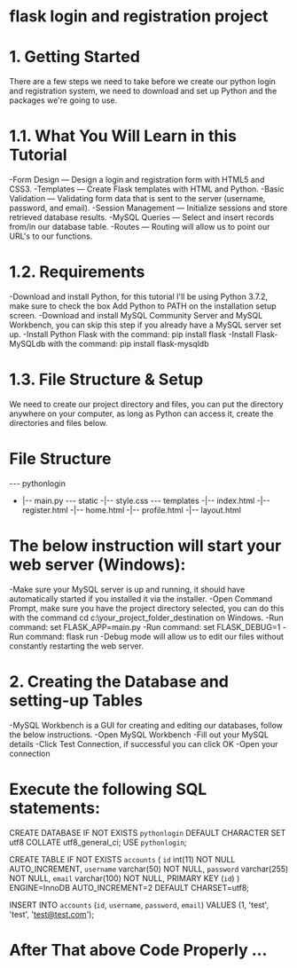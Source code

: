 # flask login and registration project 

# 1. Getting Started
There are a few steps we need to take before we create our python login and registration system, we need to download and set up Python and the packages we're going to use.

# 1.1. What You Will Learn in this Tutorial
-Form Design — Design a login and registration form with HTML5 and CSS3.
-Templates — Create Flask templates with HTML and Python.
-Basic Validation — Validating form data that is sent to the server (username, password, and email).
-Session Management — Initialize sessions and store retrieved database results.
-MySQL Queries — Select and insert records from/in our database table.
-Routes — Routing will allow us to point our URL's to our functions.

# 1.2. Requirements
-Download and install Python, for this tutorial I'll be using Python 3.7.2, make sure to check the box Add Python to PATH on the installation setup screen.
-Download and install MySQL Community Server and MySQL Workbench, you can skip this step if you already have a MySQL server set up.
-Install Python Flask with the command: pip install flask
-Install Flask-MySQLdb with the command: pip install flask-mysqldb

# 1.3. File Structure & Setup
We need to create our project directory and files, you can put the directory anywhere on your computer, as long as Python can access it, create the directories and files below.

# File Structure
-\-- pythonlogin
 - |-- main.py
  -\-- static
    -|-- style.css
  -\-- templates
    -|-- index.html
    -|-- register.html
    -|-- home.html
    -|-- profile.html
    -|-- layout.html
  
    
# The below instruction will start your web server (Windows):

-Make sure your MySQL server is up and running, it should have automatically started if you installed it via the installer.
-Open Command Prompt, make sure you have the project directory selected, you can do this with the command cd c:\your_project_folder_destination on Windows.
-Run command: set FLASK_APP=main.py
-Run command: set FLASK_DEBUG=1
-Run command: flask run
-Debug mode will allow us to edit our files without constantly restarting the web server.

# 2. Creating the Database and setting-up Tables

-MySQL Workbench is a GUI for creating and editing our databases, follow the below instructions.
-Open MySQL Workbench
-Fill out your MySQL details
-Click Test Connection, if successful you can click OK
-Open your connection

# Execute the following SQL statements:

CREATE DATABASE IF NOT EXISTS `pythonlogin` DEFAULT CHARACTER SET utf8 COLLATE utf8_general_ci;
USE `pythonlogin`;

CREATE TABLE IF NOT EXISTS `accounts` (
	`id` int(11) NOT NULL AUTO_INCREMENT,
  	`username` varchar(50) NOT NULL,
  	`password` varchar(255) NOT NULL,
  	`email` varchar(100) NOT NULL,
    PRIMARY KEY (`id`)
) ENGINE=InnoDB AUTO_INCREMENT=2 DEFAULT CHARSET=utf8;

INSERT INTO `accounts` (`id`, `username`, `password`, `email`) VALUES (1, 'test', 'test', 'test@test.com');

# After That above Code Properly ...
